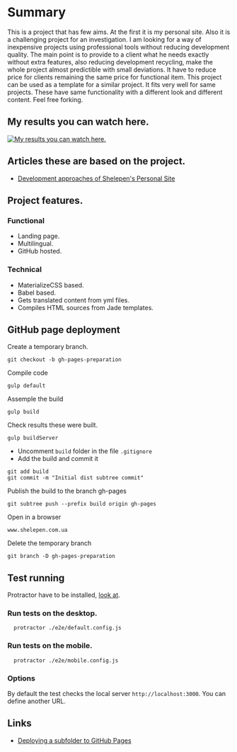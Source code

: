 # Summary
This is a project that has few aims.
At the first it is my personal site.
Also it is a challenging project for an investigation.
I am looking for a way of inexpensive projects using professional tools without reducing development quality.
The main point is to provide to a client what he needs exactly without extra features,
also reducing development recycling, make the whole project almost predictible with small deviations.
It have to reduce price for clients remaining the same price for functional item.
This project can be used as a template for a similar project.
It fits very well for same projects.
These have same functionality with a different look and different content. Feel free forking.
## My results you can watch here.
[![My results you can watch here.](https://img.youtube.com/vi/1YdpJKsdQeU/0.jpg)](https://www.youtube.com/watch?v=1YdpJKsdQeU)
## Articles these are based on the project.
* [Development approaches of Shelepen's Personal Site](http://vlikin.blogspot.com/2018/03/development-approaches-of-shelepens.html)
## Project features.
### Functional
* Landing page.
* Multilingual.
* GitHub hosted.
### Technical
* MaterializeCSS based.
* Babel based.
* Gets translated content from yml files.
* Compiles HTML sources from Jade templates.
## GitHub page deployment
Create a temporary branch.
```
git checkout -b gh-pages-preparation
```
Compile code
```
gulp default
```
Assemple the build
```
gulp build
```
Check results these were built.
```
gulp buildServer
```
* Uncomment `build` folder in the file `.gitignore`
* Add the build and commit it
```
git add build
git commit -m "Initial dist subtree commit"
```
Publish the build to the branch gh-pages
```
git subtree push --prefix build origin gh-pages
```
Open in a browser
```
www.shelepen.com.ua
```
Delete the temporary branch
```
git branch -D gh-pages-preparation
```

## Test running
Protractor have to be installed, [look at](https://www.protractortest.org).
### Run tests on the desktop.
```
  protractor ./e2e/default.config.js 
```

### Run tests on the mobile.
```
  protractor ./e2e/mobile.config.js 
``` 
### Options
By default the test checks the local server ```http://localhost:3000```. You can define another URL.

## Links
* [Deploying a subfolder to GitHub Pages](https://gist.github.com/cobyism/4730490)